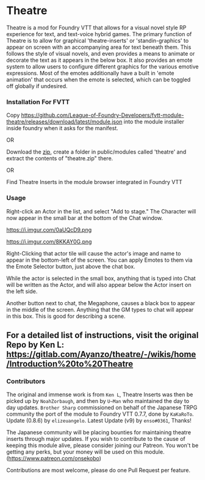 # Theatre

Theatre is a mod for Foundry VTT that allows for a visual novel style RP experience for text, and text-voice hybrid games. The primary function of Theatre is to allow for graphical 'theatre-inserts' or 'standin-graphics' to appear on screen with an accompanying area for text beneath them. This follows the style of visual novels, and even provides a means to animate or decorate the text as it appears in the below box. It also provides an emote system to allow users to configure different graphics for the various emotive expressions. Most of the emotes additionally have a built in 'emote animation' that occurs when the emote is selected, which can be toggled off globally if undesired.

### Installation For FVTT

Copy https://github.com/League-of-Foundry-Developers/fvtt-module-theatre/releases/download/latest/module.json into the module installer inside foundry when it asks for the manifest.

OR

Download the [zip](https://github.com/League-of-Foundry-Developers/fvtt-module-theatre/releases/download/latest/theatre.zip), create a folder in public/modules called 'theatre' and extract the contents of "theatre.zip" there.

OR

Find Theatre Inserts in the module browser integrated in Foundry VTT

### Usage

Right-click an Actor in the list, and select "Add to stage." The Character will now appear in the small bar at the bottom of the Chat window.

https://i.imgur.com/0aUQcD9.png

https://i.imgur.com/8KKAY0G.png

Right-Clicking that actor tile will cause the actor's image and name to appear in the bottom-left of the screen. You can apply Emotes to them via the Emote Selector button, just above the chat box. 

While the actor is selected in the small box, anything that is typed into Chat will be written as the Actor, and will also appear below the Actor insert on the left side.

Another button next to chat, the Megaphone, causes a black box to appear in the middle of the screen. Anything that the GM types to chat will appear in this box. This is good for describing a scene.

## For a detailed list of instructions, visit the original Repo by Ken L: https://gitlab.com/Ayanzo/theatre/-/wikis/home/Introduction%20to%20Theatre

### Contributors
The original and immense work is from `Ken L`, Theatre Inserts was then be picked up by `NoahZorbaugh`, and then by `U~Man` who maintained the day to day updates. `Brother Sharp` commissioned on behalf of the Japanese TRPG community the port of the module to Foundry VTT 0.7.7, done by `KaKaRoTo`. Update (0.8.6) by `elizeuangelo`. Latest Update (v9) by  `enso#0361`, Thanks!

The Japanese community will be placing bounties for maintaining theatre inserts through major updates. If you wish to contribute to the cause of keeping this module alive, please consider joining our Patreon. You won't be getting any perks, but your money will be used on this module. (https://www.patreon.com/onsekobo)

Contributions are most welcome, please do one Pull Request per feature.
